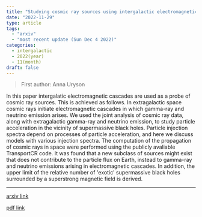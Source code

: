 ```yaml
---
title: "Studying cosmic ray sources using intergalactic electromagnetic cascades"
date: "2022-11-29"
type: article
tags:
  - "arxiv"
  - "most recent update (Sun Dec 4 2022)"
categories:
  - intergalactic
  - 2022(year)
  - 11(month)
draft: false
---
```


> First author: Anna Uryson

 In this paper intergalatic electromagnetic cascades are used as a probe of
cosmic ray sources. This is achieved as follows. In extragalactic space cosmic
rays initiate electromagnetic cascades in which gamma-ray and neutrino emission
arises. We used the joint analysis of cosmic ray data, along with extragalactic
gamma-ray and neutrino emission, to study particle acceleration in the vicinity
of supermassive black holes. Particle injection spectra depend on processes of
particle acceleration, and here we discuss models with various injection
spectra. The computation of the propagation of cosmic rays in space were
performed using the publicly avaliable TransportCR code. It was found that a
new subclass of sources might exist that does not contribute to the particle
flux on Earth, instead to gamma-ray and neutrino emissions arising in
electromagnetic cascades. In addition, the upper limit of the relative number
of 'exotic' supermassive black holes surrounded by a superstrong magnetic field
is derived.

---
[arxiv link](http://arxiv.org/abs/2211.16556v1)

[pdf link](http://arxiv.org/pdf/2211.16556v1)